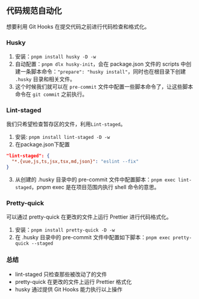 ## 代码规范自动化

想要利用 Git Hooks 在提交代码之前进行代码检查和格式化。

### Husky

1. 安装：`pnpm install husky -D -w`
2. 自动配置：`pnpm dlx husky-init`，会在 package.json 文件的 scripts 中创建一条脚本命令：`"prepare": "husky install"`，同时也在根目录下创建 `.husky` 目录和相关文件。
3. 这个时候我们就可以在 `pre-commit` 文件中配置一些脚本命令了，让这些脚本命令在 `git commit` 之前执行。

### Lint-staged

我们只希望检查暂存区的文件，利用`Lint-staged`。

1. 安装: `pnpm install lint-staged -D -w`
2. 在package.json下配置
~~~json
"lint-staged": {
  "*.{vue,js,ts,jsx,tsx,md,json}": "eslint --fix"
}
~~~
3. 从创建的 .husky 目录中的 pre-commit 文件中配置脚本：`pnpm exec lint-staged`，pnpm exec 是在项目范围内执行 shell 命令的意思。

### Pretty-quick

可以通过 pretty-quick 在更改的文件上运行 Prettier 进行代码格式化。

1. 安装：`pnpm install pretty-quick -D -w`
2. 在 .husky 目录中的 pre-commit 文件中配置如下脚本：`pnpm exec pretty-quick --staged`

### 总结

+ lint-staged 只检查那些被改动了的文件
+ pretty-quick 在更改的文件上运行 Prettier 格式化
+ husky 通过提供 Git Hooks 能力执行以上操作

